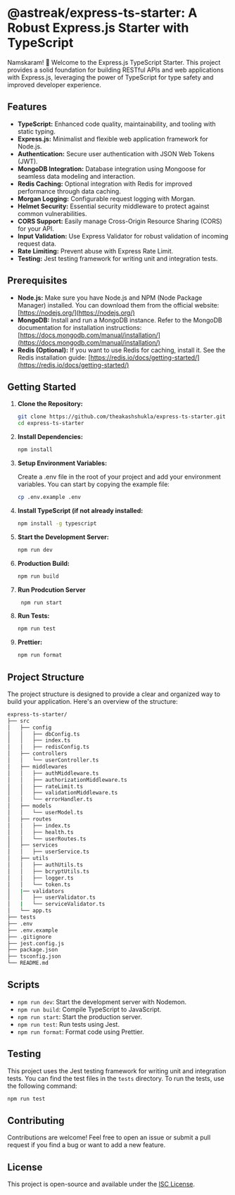 # @astreak/express-ts-starter: A Robust Express.js Starter with TypeScript

Namskaram! 🙏 Welcome to the Express.js TypeScript Starter. This project provides a solid foundation for building RESTful APIs and web applications with Express.js, leveraging the power of TypeScript for type safety and improved developer experience.

## Features

- **TypeScript:** Enhanced code quality, maintainability, and tooling with static typing.
- **Express.js:** Minimalist and flexible web application framework for Node.js.
- **Authentication:** Secure user authentication with JSON Web Tokens (JWT).
- **MongoDB Integration:** Database integration using Mongoose for seamless data modeling and interaction.
- **Redis Caching:** Optional integration with Redis for improved performance through data caching.
- **Morgan Logging:** Configurable request logging with Morgan.
- **Helmet Security:** Essential security middleware to protect against common vulnerabilities.
- **CORS Support:** Easily manage Cross-Origin Resource Sharing (CORS) for your API.
- **Input Validation:** Use Express Validator for robust validation of incoming request data.
- **Rate Limiting:** Prevent abuse with Express Rate Limit.
- **Testing:** Jest testing framework for writing unit and integration tests.

## Prerequisites

- **Node.js:** Make sure you have Node.js and NPM (Node Package Manager) installed. You can download them from the official website: [https://nodejs.org/](https://nodejs.org/)
- **MongoDB:** Install and run a MongoDB instance. Refer to the MongoDB documentation for installation instructions: [https://docs.mongodb.com/manual/installation/](https://docs.mongodb.com/manual/installation/)
- **Redis (Optional):** If you want to use Redis for caching, install it. See the Redis installation guide: [https://redis.io/docs/getting-started/](https://redis.io/docs/getting-started/)

## Getting Started

1. **Clone the Repository:**

   ```bash
   git clone https://github.com/theakashshukla/express-ts-starter.git
   cd express-ts-starter
   ```

2. **Install Dependencies:**

   ```bash
   npm install
   ```

3. **Setup Environment Variables:**

   Create a .env file in the root of your project and add your environment variables. You can start by copying the example file:

   ```bash
   cp .env.example .env
   ```

4. **Install TypeScript (if not already installed:**

   ```bash
   npm install -g typescript
   ```

5. **Start the Development Server:**

   ```bash
   npm run dev
   ```

6. **Production Build:**

   ```bash
   npm run build
   ```

7. **Run Prodcution Server**

   ```bash
    npm run start
   ```

8. **Run Tests:**

   ```bash
   npm run test
   ```

9. **Prettier:**

   ```bash
   npm run format
   ```

## Project Structure

The project structure is designed to provide a clear and organized way to build your application. Here's an overview of the structure:

```bash
express-ts-starter/
├── src
│   ├── config
│   │   ├── dbConfig.ts
│   │   ├── index.ts
│   │   ├── redisConfig.ts
│   ├── controllers
│   │   └── userController.ts
│   ├── middlewares
│   │   ├── authMiddleware.ts
│   │   ├── authorizationMiddleware.ts
│   │   ├── rateLimit.ts
│   │   ├── validationMiddleware.ts
│   │   └── errorHandler.ts
│   ├── models
│   │   └── userModel.ts
│   ├── routes
│   │   ├── index.ts
│   │   ├── health.ts
│   │   └── userRoutes.ts
│   ├── services
│   │   ├── userService.ts
│   ├── utils
│   │   ├── authUtils.ts
│   │   ├── bcryptUtils.ts
│   │   ├── logger.ts
│   │   └── token.ts
│   |── validators
│   │   ├── userValidator.ts
│   |   └── serviceValidator.ts
│   └── app.ts
├── tests
├── .env
├── .env.example
├── .gitignore
├── jest.config.js
├── package.json
├── tsconfig.json
└── README.md

```

## Scripts

- `npm run dev`: Start the development server with Nodemon.
- `npm run build`: Compile TypeScript to JavaScript.
- `npm run start`: Start the production server.
- `npm run test`: Run tests using Jest.
- `npm run format`: Format code using Prettier.

## Testing

This project uses the Jest testing framework for writing unit and integration tests. You can find the test files in the `tests` directory. To run the tests, use the following command:

```bash
npm run test
```

## Contributing

Contributions are welcome! Feel free to open an issue or submit a pull request if you find a bug or want to add a new feature.

## License

This project is open-source and available under the [ISC License](https://opensource.org/licenses/ISC).
